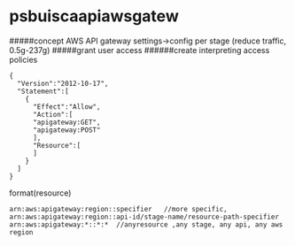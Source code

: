 # psbuiscaapiawsgatew
#####concept AWS API gateway
settings->config per stage (reduce traffic, 0.5g-237g)
#####grant user access
######create interpreting access policies
```
{
  "Version":"2012-10-17",
  "Statement":[
    {
      "Effect":"Allow",
      "Action":[
      "apigateway:GET",
      "apigateway:POST"
      ],
      "Resource":[
      ]
    }
  ]
}
```
format(resource)
```
arn:aws:apigateway:region::specifier   //more specific,
arn:aws:apigateway:region::api-id/stage-name/resource-path-specifier
arn:aws:apigateway:*::*:*  //anyresource ,any stage, any api, any aws region
```

